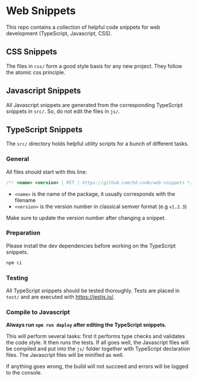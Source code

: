 # Web Snippets

This repo contains a collection of helpful code snippets for web development (TypeScript, Javascript, CSS).

## CSS Snippets

The files in `css/` form a good style basis for any new project. They follow the atomic css principle.

## Javascript Snippets

All Javascript snippets are generated from the corresponding TypeScript snippets in `src/`. So, do not edit the files in `js/`.

## TypeScript Snippets

The `src/` directory holds helpful utility scripts for a bunch of different tasks.

### General

All files should start with this line:

```ts
/*! <name> <version> | MIT | https://github.com/hd-code/web-snippets */
```

- `<name>` is the name of the package, it usually corresponds with the filename
- `<version>` is the version number in classical semver format (e.g `v1.2.3`)

Make sure to update the version number after changing a snippet.

### Preparation

Please install the dev dependencies before working on the TypeScript snippets.

```sh
npm ci
```

### Testing

All TypeScript snippets should be tested thoroughly. Tests are placed in `test/` and are executed with <https://jestjs.io/>.

### Compile to Javascript

**Always run `npm run deploy` after editing the TypeScript snippets.**

This will perform several tasks: first it performs type checks and validates the code style. It then runs the tests. If all goes well, the Javascript files will be compiled and put into the `js/` folder together with TypeScript declaration files. The Javascript files will be minified as well.

If anything goes wrong, the build will not succeed and errors will be logged to the console.
